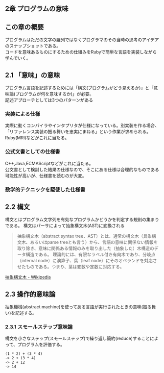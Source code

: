 2章 プログラムの意味
------------
## この章の概要
プログラムはただの文字の羅列ではなくプログラマのその当時の思考のアイデアのスナップショットである。  
コードを意味あるものにするための仕組みをRubyで簡単な言語を実装しながら学んでいく。

## 2.1 「意味」の意味
プログラム言語を記述するためには「構文(プログラムがどう見えるか)」と「意味論(プログラムが何を意味するか)」が必要。  
記述アプローチとしては3つのパターンがある
### 実装による仕様
実際に動くコンパイラやインタプリタが仕様になっている。別実装を作る場合、「リファレンス実装の振る舞いを忠実にまねる」という作業が求められる。  
Ruby(MRI)などがこれに当たる。
### 公式文書としての仕様書
C++,Java,ECMAScriptなどがこれに当たる。  
公文書として検討した結果の仕様なので、そこにある仕様は合理的なものである可能性が高いが、仕様書を読むのが大変。

### 数学的テクニックを駆使した仕様書

## 2.2 構文
構文とはプログラム文字列を有効なプログラムかどうかを判定する規則の集まりである。
構文はパーサによって抽象構文木(AST)に変換される

> 抽象構文木（abstract syntax tree、AST）とは、通常の構文木（具象構文木、あるいはparse treeとも言う）から、言語の意味に関係ない情報を取り除き、意味に関係ある情報のみを取り出した（抽象した）木構造のデータ構造である。
> 理論的には、有限なラベル付き有向木であり、分岐点（internal node）に演算子、葉（leaf node）にそのオペランドを対応させたものである。つまり、葉は変数や定数に対応する。

[抽象構文木 - Wikipedia](http://ja.wikipedia.org/wiki/%E6%8A%BD%E8%B1%A1%E6%A7%8B%E6%96%87%E6%9C%A8)

## 2.3 操作的意味論
抽象機械(abstract machine)を使ってある言語が実行されたときの意味(振る舞い)を記述する。

### 2.3.1 スモールステップ意味論
構文を小さなステップ(スモールステップ)で繰り返し簡約(reduce)することによって、プログラムを評価する。

```
(1 * 2) + (3 * 4)
-> 2 + (3 * 4)
-> 2 + 12
-> 14
```

